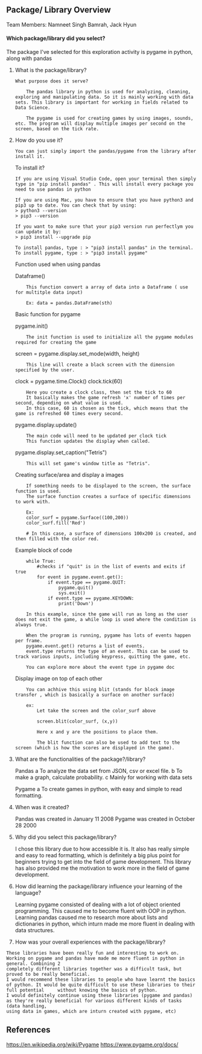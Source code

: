 ## Package/ Library Overview

Team Members: Namneet Singh Bamrah, Jack Hyun

#### Which package/library did you select?

The package I've selected for this exploration activity is pygame in python, along with pandas 

1.  What is the package/library?
 
        What purpose does it serve?
 
            The pandas library in python is used for analyzing, cleaning, exploring and manipulating data. So it is mainly working with data sets. This library is important for working in fields related to Data Science.
 
            The pygame is used for creating games by using images, sounds, etc. The program will display multiple images per second on the screen, based on the tick rate.
 
2.  How do you use it?
 
        You can just simply import the pandas/pygame from the library after install it.
 
    To install it?
 
        If you are using Visual Studio Code, open your terminal then simply type in "pip install pandas" . This will install every package you need to use pandas in python
 
        If you are using Mac, you have to ensure that you have python3 and pip3 up to date. You can check that by using:
        > python3 --version
        > pip3 --version
 
        If you want to make sure that your pip3 version run perfectlym you can update it by:
        > pip3 install --upgrade pip
   
        To install pandas, type : > "pip3 install pandas" in the terminal.
        To install pygame, type : > "pip3 install pygame"
   
    Function used when using pandas
 
    Dataframe()
 
            This function convert a array of data into a Dataframe ( use for multitple data input)
 
            Ex: data = pandas.DataFrame(sth)
 
    Basic function for pygame
 
    pygame.init()
 
            The init function is used to initialize all the pygame modules required for creating the game
 
    screen = pygame.display.set_mode(width, height)
 
            This line will create a black screen with the dimension specified by the user.
   
    clock = pygame.time.Clock()
    clock.tick(60)
 
            Here you create a clock class, then set the tick to 60
            It basically makes the game refresh 'x' number of times per second, depending on what value is used.
            In this case, 60 is chosen as the tick, which means that the game is refreshed 60 times every second.
 
    pygame.display.update()
 
            The main code will need to be updated per clock tick
            This function updates the display when called.
 
    pygame.display.set_caption("Tetris")
 
            This will set game's window title as "Tetris".
 
 
    Creating surface/area and display a images
 
            If something needs to be displayed to the screen, the surface function is used.
            The surface function creates a surface of specific dimensions to work with.

            Ex:
            color_surf = pygame.Surface((100,200))
            color_surf.fill('Red')
 
            # In this case, a surface of dimensions 100x200 is created, and then filled with the color red.
 
       
    Example block of code
 
            while True:
                #checks if "quit" is in the list of events and exits if true
                for event in pygame.event.get():
                    if event.type == pygame.QUIT:
                        pygame.quit()
                        sys.exit()
                    if event.type == pygame.KEYDOWN:
                        print('Down')
 
            In this example, since the game will run as long as the user does not exit the game, a while loop is used where the condition is always true.
 
            When the program is running, pygame has lots of events happen per frame.
            pygame.event.get() returns a list of events.
            event.type returns the type of an event. This can be used to track various inputs, including keypress, quitting the game, etc.
 
            You can explore more about the event type in pygame doc
 
    Display image on top of each other
 
            You can achhive this using blit (stands for block image transfer , which is basically a surface on another surface)
 
            ex:
                Let take the screen and the color_surf above
 
                screen.blit(color_surf, (x,y))
 
                Here x and y are the positions to place them.

                The blit function can also be used to add text to the screen (which is how the scores are displayed in the game).
 
 
       
       
4.  What are the functionalities of the package?/library?
 
    Pandas
    a  To analyze the data set from JSON, csv or excel file.
    b  To make a graph, calculate probability.
    c  Mainly for working with data sets
 
    Pygame
    a To create games in python, with easy and simple to read formatting.
 
6.  When was it created?
 
    Pandas was created in January 11 2008
    Pygame was created in October 28 2000
 
7.  Why did you select this package/library?
 
    I chose this library due to how accessible it is. It also has really simple and easy to read formatting, which is definitely a big plus point for beginners      trying to get into the field of game development. This library has also provided me the motivation to work more in the field of game development.
 
8.  How did learning the package/library influence your learning of the language?
 
    Learning pygame consisted of dealing with a lot of object oriented programming. This caused me to become fluent with OOP in python.
    Learning pandas caused me to research more about lists and dictionaries in python, which inturn made me more fluent in dealing with data structures.
 
 
10.  How was your overall experiences with the package/library?
 
    These libraries have been really fun and interesting to work on. Working on pygame and pandas have made me more fluent in python in general. Combining 2 
    completely different libraries together was a difficult task, but proved to be really beneficial.
    I would recommend these libraries to people who have learnt the basics of python. It would be quite difficult to use these libraries to their full potential     without knowing the basics of python.
    I would definitely continue using these libraries (pygame and pandas) as they're really beneficial for various different kinds of tasks (data handling, 
    using data in games, which are inturn created with pygame, etc)
 
## References
https://en.wikipedia.org/wiki/Pygame
https://www.pygame.org/docs/
 
